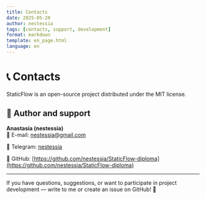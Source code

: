 ```yaml
---
title: Contacts
date: 2025-05-20
author: nestessia
tags: [contacts, support, development]
format: markdown
template: en_page.html
language: en
---
```


# 📞 Contacts

StaticFlow is an open-source project distributed under the MIT license.

## 👤 Author and support

**Anastasia (nestessia)**  
📧 E-mail: <a href="mailto:nestessia@gmail.com">nestessia@gmail.com</a>

📱 Telegram: <a href="https://t.me/nestessia">nestessia</a> 

🐙 GitHub: [https://github.com/nestessia/StaticFlow-diploma](https://github.com/nestessia/StaticFlow-diploma)

---

If you have questions, suggestions, or want to participate in project development — write to me or create an issue on GitHub! 🤝 